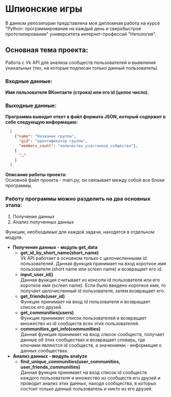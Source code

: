 # Шпионские игры

В данном репозитории представлена моя дипломная работа на курсе "Python: программирование на каждый день и сверхбыстрое прототипирование" университета интернет-профессий "Нетология". 

<h2> Основная тема проекта: </h2> Работа с Vk API для анализа сообществ пользователей и выявления уникальных (тех, на которые подписан только данный пользователь).

<h3> Входные данные: </h3> <b> Имя пользователя ВКонтакте (строка) или его id (целое число). </b>
<h3> Выходные данные: </h3> <b> Программа выводит ответ в файл формата JSON, который содержит в себе следующую информацию: </b>

```json
  [
    {"name": "Название группы",  
      "gid": "идентификатор группы", 
      "members_count": "количество_участников_собщества"},
    {
      "…" 
    }
  ]
 ```
  
 </h3> <b> Описание работы проекта: </b> </h3>
<br> Основной файл проекта - main.py, он связывает между собой все блоки программы. </br>
<h3> <b> Работу программы можно разделить на два основных этапа: </b> </h3> 
<ol>
  <li> Получение данных </li>
  <li> Анализ полученных данных </li>
</ol>

Функции, необходимые для каждой задачи, находятся в отдельном модуле. 
<ul>
  <li> <b> Получение данных - модуль get_data </b>
    <ul>
      <li> <b> get_id_by_short_name(short_name) </b> </br> Vk API работает в основном только с целочисленными id пользователей. Данная              функция принимает на вход короткое имя пользователя (short name или screen name) и возвращает его id.</li>
      <li> <b> input_user_id() </b> </br> Данная функция считывает из консоли id пользователя или его короткое имя (screen name). Если              было введено короткое имя, то получает целочисленный id пользователя, затем возвращает его. </li>
      <li> <b> get_friends(user_id) </b> </br> Функция принимает на вход id пользователя и возвращает список его друзей. </li>
      <li> <b> get_communities(users) </b> </br> Функция принимает список пользователей и возвращает множество из id сообществ всех этих            пользователей. </li>
      <li> <b> communities_get_info(communities) </b> </br> Данная функция принимает на вход список сообществ, получает данные об этих             сообществах и возвращает словарь, где ключами являются id сообществ, а значениями - информация о данных сообществах. </li>
    </ul>
  </li>
  <li> <b> Анализ данных - модуль analyze </b>
      <ul>
        <li> <b> find_unique_communities(user_communities, user_friends_communities) </b> </br> Данная функция принимает на вход список              id сообществ каждого пользователя и множество из сообществ его друзей и проводит анализ этих данных, находя сообщества, в                которых состоит только данный пользователь и никто из его друзей.
        </li>
      </ul>
  </ul>
</ul>
